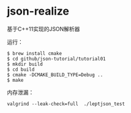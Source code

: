 # json-realize
基于C++11实现的JSON解析器

运行：
```
$ brew install cmake
$ cd github/json-tutorial/tutorial01
$ mkdir build
$ cd build
$ cmake -DCMAKE_BUILD_TYPE=Debug ..
$ make
```
内存泄漏：
```
valgrind --leak-check=full  ./leptjson_test
```


